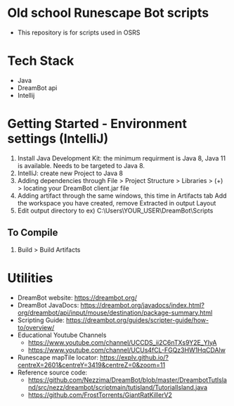 # Old school Runescape Bot scripts
- This repository is for scripts used in OSRS

# Tech Stack
- Java
- DreamBot api
- Intellij

# Getting Started - Environment settings (IntelliJ)
  1. Install Java Development Kit: the minimum requirment is Java 8, Java 11 is available. Needs to be targeted to Java 8.
  2. IntelliJ: create new Project to Java 8
  3. Adding dependencies through File > Project Structure > Libraries > (+) > locating your DreamBot client.jar file
  4. Adding artifact through the same windows, this time in Artifacts tab Add the workspace you have created, remove Extracted in output Layout
  5. Edit output directory to ex) C:\Users\YOUR_USER\DreamBot\Scripts
## To Compile
  1. Build > Build Artifacts

# Utilities
- DreamBot website: https://dreambot.org/
- DreamBot JavaDocs: https://dreambot.org/javadocs/index.html?org/dreambot/api/input/mouse/destination/package-summary.html
- Scripting Guide: https://dreambot.org/guides/scripter-guide/how-to/overview/
- Educational Youtube Channels
  - https://www.youtube.com/channel/UCCDS_ii2C6nTXs9Y2E_YIyA
  - https://www.youtube.com/channel/UCUs4fCL-FGQz3HW1HqCDAlw
- Runescape mapTile locator: https://explv.github.io/?centreX=2601&centreY=3419&centreZ=0&zoom=11
- Reference source code:
  - https://github.com/Nezzima/DreamBot/blob/master/DreambotTutIsland/src/nezz/dreambot/scriptmain/tutisland/TutorialIsland.java
  - https://github.com/FrostTorrents/GiantRatKillerV2
